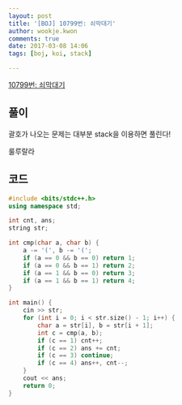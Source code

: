 ```yaml
---
layout: post
title: '[BOJ] 10799번: 쇠막대기'
author: wookje.kwon
comments: true
date: 2017-03-08 14:06
tags: [boj, koi, stack]

---
```


[10799번: 쇠막대기](https://www.acmicpc.net/problem/10799)

## 풀이

괄호가 나오는 문제는 대부분 stack을 이용하면 풀린다!

룰루랄라  

## 코드

```cpp
#include <bits/stdc++.h>
using namespace std;

int cnt, ans;
string str;

int cmp(char a, char b) {
	a -= '(', b -= '(';
	if (a == 0 && b == 0) return 1;
	if (a == 0 && b == 1) return 2;
	if (a == 1 && b == 0) return 3;
	if (a == 1 && b == 1) return 4;
}

int main() {
	cin >> str;
	for (int i = 0; i < str.size() - 1; i++) {
		char a = str[i], b = str[i + 1];
		int c = cmp(a, b);
		if (c == 1) cnt++;
		if (c == 2) ans += cnt;
		if (c == 3) continue;
		if (c == 4) ans++, cnt--;
	}
	cout << ans;
	return 0;
}
```